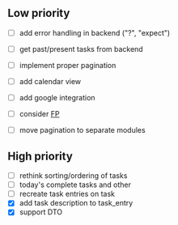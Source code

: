 ## Low priority
- [ ] add error handling in backend ("?", "expect")
- [ ] get past/present tasks from backend
- [ ] implement proper pagination
- [ ] add calendar view
- [ ] add google integration
- [ ] consider [FP](https://date-fns.org/v4.1.0/docs/FP-Guide)
- [ ] move pagination to separate modules


## High priority
- [ ] rethink sorting/ordering of tasks
- [ ] today's complete tasks and other
- [ ] recreate task entries on task
- [x] add task description to task_entry
- [x] support DTO
